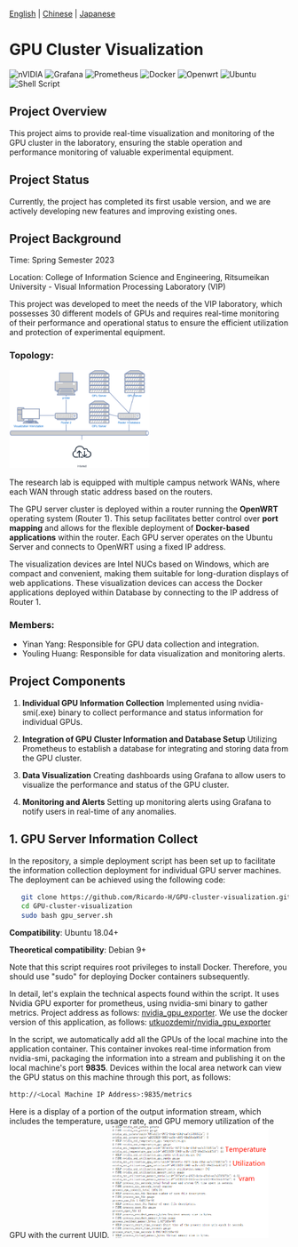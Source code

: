 [English](https://github.com/Ricardo-H/GPU-cluster-visualization) |
[Chinese](https://github.com/Ricardo-H/GPU-cluster-visualization/blob/main/README_CN.md) |
[Japanese](https://github.com/Ricardo-H/GPU-cluster-visualization/blob/main/README_JP.md)

# GPU Cluster Visualization
        
![nVIDIA](https://img.shields.io/badge/nVIDIA-%2376B900.svg?style=for-the-badge&logo=nVIDIA&logoColor=white)
![Grafana](https://img.shields.io/badge/grafana-%23F46800.svg?style=for-the-badge&logo=grafana&logoColor=white)
![Prometheus](https://img.shields.io/badge/Prometheus-E6522C?style=for-the-badge&logo=Prometheus&logoColor=white)
![Docker](https://img.shields.io/badge/docker-%230db7ed.svg?style=for-the-badge&logo=docker&logoColor=white)
![Openwrt](https://img.shields.io/badge/OpenWRT-00B5E2?style=for-the-badge&logo=OpenWrt&logoColor=white)
![Ubuntu](https://img.shields.io/badge/Ubuntu-E95420?style=for-the-badge&logo=ubuntu&logoColor=white)
![Shell Script](https://img.shields.io/badge/shell_script-%23121011.svg?style=for-the-badge&logo=gnu-bash&logoColor=white)

## Project Overview

This project aims to provide real-time visualization and monitoring of the GPU cluster in the laboratory, ensuring the stable operation and performance monitoring of valuable experimental equipment.

## Project Status

Currently, the project has completed its first usable version, and we are actively developing new features and improving existing ones.

## Project Background

Time: Spring Semester 2023

Location: College of Information Science and Engineering, Ritsumeikan University - Visual Information Processing Laboratory (VIP)

This project was developed to meet the needs of the VIP laboratory, which possesses 30 different models of GPUs and requires real-time monitoring of their performance and operational status to ensure the efficient utilization and protection of experimental equipment.

### Topology:
<img src="IMG/Topology.png"  style="zoom: 40%;" />

The research lab is equipped with multiple campus network WANs, where each WAN through static address based on the routers. 

The GPU server cluster is deployed within a router running the **OpenWRT** operating system (Router 1). This setup facilitates better control over **port mapping** and allows for the flexible deployment of **Docker-based applications** within the router. Each GPU server operates on the Ubuntu Server and connects to OpenWRT using a fixed IP address.

The visualization devices are Intel NUCs based on Windows, which are compact and convenient, making them suitable for long-duration displays of web applications. These visualization devices can access the Docker applications deployed within Database by connecting to the IP address of Router 1.


### Members:
- Yinan Yang: Responsible for GPU data collection and integration.
- Youling Huang: Responsible for data visualization and monitoring alerts.

## Project Components

1. **Individual GPU Information Collection**
   Implemented using nvidia-smi(.exe) binary to collect performance and status information for individual GPUs.

2. **Integration of GPU Cluster Information and Database Setup**
   Utilizing Prometheus to establish a database for integrating and storing data from the GPU cluster.

3. **Data Visualization**
   Creating dashboards using Grafana to allow users to visualize the performance and status of the GPU cluster.

4. **Monitoring and Alerts**
   Setting up monitoring alerts using Grafana to notify users in real-time of any anomalies.



## 1. GPU Server Information Collect
In the repository, a simple deployment script has been set up to facilitate the information collection deployment for individual GPU server machines. The deployment can be achieved using the following code:
```bash
   git clone https://github.com/Ricardo-H/GPU-cluster-visualization.git
   cd GPU-cluster-visualization
   sudo bash gpu_server.sh
```
**Compatibility**:
Ubuntu 18.04+

**Theoretical compatibility**:
Debian 9+

Note that this script requires root privileges to install Docker. Therefore, you should use "sudo" for deploying Docker containers subsequently.

In detail, let's explain the technical aspects found within the script. It uses Nvidia GPU exporter for prometheus, using nvidia-smi binary to gather metrics. Project address as follows: [nvidia_gpu_exporter](https://github.com/utkuozdemir/nvidia_gpu_exporter). We use the docker version of this application, as follows: [utkuozdemir/nvidia_gpu_exporter](https://hub.docker.com/r/utkuozdemir/nvidia_gpu_exporter)

In the script, we automatically add all the GPUs of the local machine into the application container. This container invokes real-time information from nvidia-smi, packaging the information into a stream and publishing it on the local machine's port **9835**. Devices within the local area network can view the GPU status on this machine through this port, as follows:

```bash
http://<Local Machine IP Address>:9835/metrics
```
Here is a display of a portion of the output information stream, which includes the temperature, usage rate, and GPU memory utilization of the GPU with the current UUID.
<img src="IMG/exporter_example.png"  style="zoom: 30%;" />